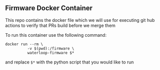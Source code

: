 ## Firmware Docker Container

This repo contains the docker file which we will use for executing git hub actions to verify that PRs build before we merge them

To run this container use the following command:
```
docker run --rm \
          -v $(pwd):/firmware \
          waterloop-firmware $*
```
and replace `$*` with the python script that you would like to run
